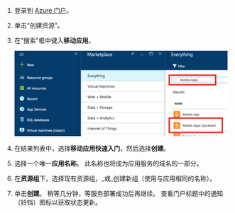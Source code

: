 1. 登录到 [Azure 门户]。

2. 单击“创建资源”。

3. 在“搜索”框中键入**移动应用**。

    [![突出显示“移动应用快速入门”的 Azure 门户][quickstart]](./media/app-service-mobile-dotnet-backend-create-new-service/search-mobile-apps-quickstart-zoom.png#lightbox)

4. 在结果列表中，选择**移动应用快速入门**，然后选择**创建**。

5. 选择一个唯一**应用名称**。 此名称也将成为应用服务的域名的一部分。

6. 在**资源组**下，选择现有资源组，_或_创建新组（使用与应用相同的名称）。

7. 单击**创建**。 稍等几分钟，等服务部署成功后再继续。 查看门户标题中的通知（铃铛）图标以获取状态更新。

<!-- Images. -->
[quickstart]: ./media/app-service-mobile-dotnet-backend-create-new-service/search-mobile-apps-quickstart.png

<!-- URLs. -->
[Azure 门户]: https://portal.azure.cn/